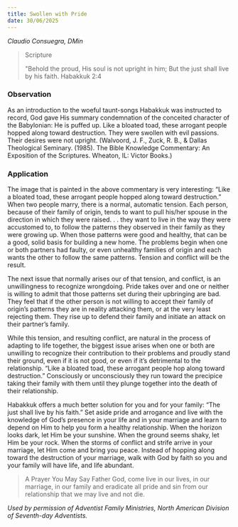 ```yaml
---
title: Swollen with Pride
date: 30/06/2025
---
```


_Claudio Consuegra, DMin_

> <p>Scripture</p>
> "Behold the proud, His soul is not upright in him; But the just shall live by his faith. Habakkuk 2:4

### Observation

As an introduction to the woeful taunt-songs Habakkuk was instructed to record, God gave His summary condemnation of the conceited character of the Babylonian: He is puffed up. Like a bloated toad, these arrogant people hopped along toward destruction. They were swollen with evil passions. Their desires were not upright. (Walvoord, J. F., Zuck, R. B., & Dallas Theological Seminary. (1985). The Bible Knowledge Commentary: An Exposition of the Scriptures. Wheaton, IL: Victor Books.)

### Application

The image that is painted in the above commentary is very interesting: “Like a bloated toad, these arrogant people hopped along toward destruction.” When two people marry, there is a normal, automatic tension. Each person, because of their family of origin, tends to want to pull his/her spouse in the direction in which they were raised. . . they want to live in the way they were accustomed to, to follow the patterns they observed in their family as they were growing up. When those patterns were good and healthy, that can be a good, solid basis for building a new home. The problems begin when one or both partners had faulty, or even unhealthy families of origin and each wants the other to follow the same patterns. Tension and conflict will be the result.

The next issue that normally arises our of that tension, and conflict, is an unwillingness to recognize wrongdoing. Pride takes over and one or neither is willing to admit that those patterns set during their upbringing are bad. They feel that if the other person is not willing to accept their family of origin’s patterns they are in reality attacking them, or at the very least rejecting them. They rise up to defend their family and initiate an attack on their partner’s family.

While this tension, and resulting conflict, are natural in the process of adapting to life together, the biggest issue arises when one or both are unwilling to recognize their contribution to their problems and proudly stand their ground, even if it is not good, or even if it’s detrimental to the relationship. “Like a bloated toad, these arrogant people hop along toward destruction.” Consciously or unconsciously they run toward the precipice taking their family with them until they plunge together into the death of their relationship.

Habakkuk offers a much better solution for you and for your family: “The just shall live by his faith.” Set aside pride and arrogance and live with the knowledge of God’s presence in your life and in your marriage and learn to depend on Him to help you form a healthy relationship. When the horizon looks dark, let Him be your sunshine. When the ground seems shaky, let Him be your rock. When the storms of conflict and strife arrive in your marriage, let Him come and bring you peace. Instead of hopping along toward the destruction of your marriage, walk with God by faith so you and your family will have life, and life abundant.

> <callout>A Prayer You May Say</callout>
> Father God, come live in our lives, in our marriage, in our family and eradicate all pride and sin from our relationship that we may live and not die.

_Used by permission of Adventist Family Ministries, North American Division of Seventh-day Adventists._
